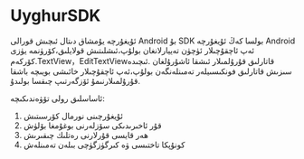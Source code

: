 UyghurSDK
=========

ئۇيغۇرچە يۇمشاق دىتال ئىچىش قورالى Android
بۇ SDK بولسا كەڭ ئۇيغۇرچە Android ئەپ ئاچقۇچىلار ئۈچۈن تەييارلانغان بولۇپ،ئىشلىتىش قولايلىق،كۆرۈنمە يۈزى كۆركەم.TextView，EditTextViewقاتارلىق قۇرۇلمىلار ئىشقا ئاشۇرۇلغان .ئىچىدە سىزىش قاتارلىق فونكىسىيلەر تەمىنلەنگەن بولۇپ،ئەپ ئاچقۇچىلار خائىشى بويىچە باشقا قۇرۇلمىلارنىمۇ ئۆزگەرتىپ چىقسا بولىدۇ.

ئاساسلىق رولى تۆۋەندىكىچە:
1. ئۇيغۇرچىنى نورمال كۆرسىتىش
2. قۇر ئاخىرىدىكى سۆزلەرنى بوغۇمغا بۆلۈش
3. ھەر قايسى قۇرلارنى رەتلىك چىقىرىش
4. كونۇپكا تاختىسى ۋە كىرگۈزگۈچى بىلەن تەمىنلەش

